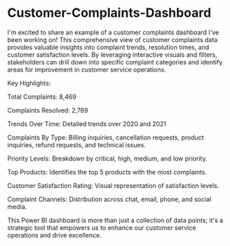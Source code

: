 # Customer-Complaints-Dashboard
I'm excited to share an example of a customer complaints dashboard I've been working on! This comprehensive view of customer complaints data provides valuable insights into complaint trends, resolution times, and customer satisfaction levels. By leveraging interactive visuals and filters, stakeholders can drill down into specific complaint categories and identify areas for improvement in customer service operations.

Key Highlights:

Total Complaints: 8,469

Complaints Resolved: 2,769

Trends Over Time: Detailed trends over 2020 and 2021

Complaints By Type: Billing inquiries, cancellation requests, product inquiries, refund requests, and technical issues.

Priority Levels: Breakdown by critical, high, medium, and low priority.

Top Products: Identifies the top 5 products with the most complaints.

Customer Satisfaction Rating: Visual representation of satisfaction levels.

Complaint Channels: Distribution across chat, email, phone, and social media.


This Power BI dashboard is more than just a collection of data points; it's a strategic tool that empowers us to enhance our customer service operations and drive excellence.
